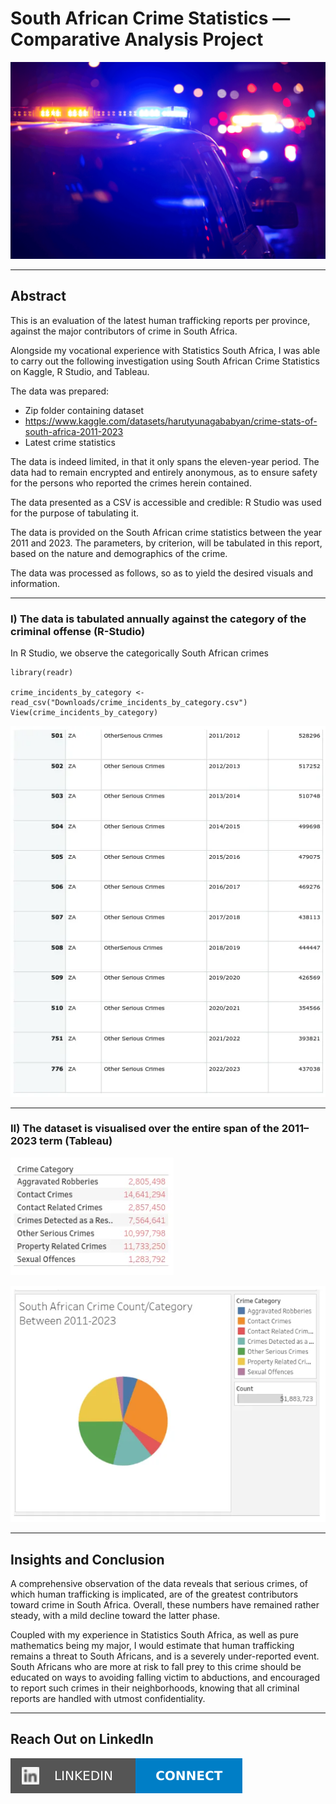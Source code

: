 # South African Crime Statistics — Comparative Analysis Project

![](https://github.com/msizimkhize/-South-African-Crime-Statistics-Comparative-Analysis-Project/blob/main/IMG/SAPS.png?raw=true)

***
## Abstract
This is an evaluation of the latest human trafficking reports per province, against the major contributors of crime in South Africa.

Alongside my vocational experience with Statistics South Africa, I was able to carry out the following investigation using South African Crime Statistics on Kaggle, R Studio, and Tableau.

The data was prepared:

- Zip folder containing dataset
- https://www.kaggle.com/datasets/harutyunagababyan/crime-stats-of-south-africa-2011-2023
- Latest crime statistics

The data is indeed limited, in that it only spans the eleven-year period. The data had to remain encrypted and entirely anonymous, as to ensure safety for the persons who reported the crimes herein contained.

The data presented as a CSV is accessible and credible: R Studio was used for the purpose of tabulating it.

The data is provided on the South African crime statistics between the year 2011 and 2023. The parameters, by criterion, will be tabulated in this report, based on the nature and demographics of the crime.

The data was processed as follows, so as to yield the desired visuals and information.
***
### I) The data is tabulated annually against the category of the criminal offense (R-Studio)

In R Studio, we observe the categorically South African crimes

```
library(readr)

crime_incidents_by_category <- read_csv("Downloads/crime_incidents_by_category.csv")
View(crime_incidents_by_category) 
```

![](https://github.com/msizimkhize/-South-African-Crime-Statistics-Comparative-Analysis-Project/raw/refs/heads/main/R%20Studio/1_uyEXe9u6BuJDCbXntketKQ.webp)
***
### II) The dataset is visualised over the entire span of the 2011–2023 term (**Tableau**)

![](https://github.com/msizimkhize/-South-African-Crime-Statistics-Comparative-Analysis-Project/raw/refs/heads/main/Tableau/1_mhBaXiczppWcKm6kfXsUog.webp)

![](https://github.com/msizimkhize/-South-African-Crime-Statistics-Comparative-Analysis-Project/raw/refs/heads/main/Tableau/1_6GeFBiJhKD6OGksRE1rSYw.webp)
***
## Insights and Conclusion

A comprehensive observation of the data reveals that serious crimes, of which human trafficking is implicated, are of the greatest contributors toward crime in South Africa. Overall, these numbers have remained rather steady, with a mild decline toward the latter phase.

Coupled with my experience in Statistics South Africa, as well as pure mathematics being my major, I would estimate that human trafficking remains a threat to South Africans, and is a severely under-reported event. South Africans who are more at risk to fall prey to this crime should be educated on ways to avoiding falling victim to abductions, and encouraged to report such crimes in their neighborhoods, knowing that all criminal reports are handled with utmost confidentiality.
***
## Reach Out on LinkedIn

[![](https://raw.githubusercontent.com/msizimkhize/-South-African-Crime-Statistics-Comparative-Analysis-Project/1f3d9ebec740ae97c9ac54fcd63315042bd8cc68/IMG/68747470733a2f2f696d672e736869656c64732e696f2f62616467652f4c696e6b6564496e2d436f6e6e6563742d626c75653f7374796c653d666f722d7468652d6261646765266c6f676f3d6c696e6b6564696e.svg)](https://www.linkedin.com/in/msizimkhize/)
